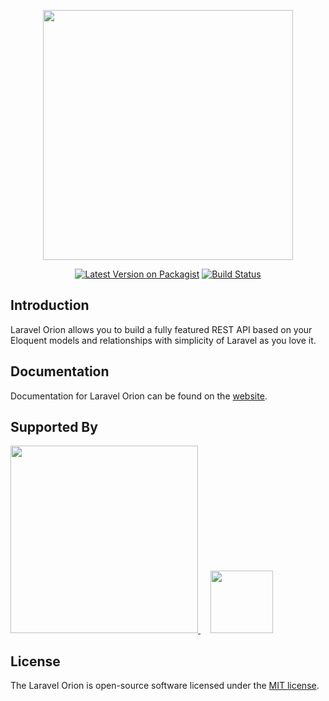 <p align="center">
<img src="https://res.cloudinary.com/dudxt4lp6/image/upload/v1572976051/Laravel%20Orion/logo_with_text_t5jjyc.png" width="400">
</p>

<p align="center">
<a href="https://packagist.org/packages/tailflow/laravel-orion"><img src="https://img.shields.io/packagist/v/tailflow/laravel-orion.svg" alt="Latest Version on Packagist"></a>
<a href="https://github.com/tailflow/laravel-orion/actions"><img src="https://img.shields.io/github/actions/workflow/status/tailflow/laravel-orion/ci.yml?branch=main" alt="Build Status"></a>
</p>

## Introduction

Laravel Orion allows you to build a fully featured REST API based on your Eloquent models and relationships with simplicity of Laravel as you love it.

## Documentation

Documentation for Laravel Orion can be found on the [website](https://tailflow.github.io/laravel-orion-docs/).

## Supported By

<a href="https://geecko.com?utm_campaign=opensource&utm_source=laravel-orion&utm_medium=github" target="_blank">
<img src="https://res.cloudinary.com/dudxt4lp6/image/upload/v1639908579/Laravel%20Orion/logo_geecko_hcuz34.svg" width="300">
</a>

<a href="https://laraveldaily.com?utm_campaign=opensource&utm_source=laravel-orion&utm_medium=github" style="margin-left: 1rem">
<img src="https://res.cloudinary.com/dudxt4lp6/image/upload/v1667408230/Laravel%20Orion/logo_laraveldaily_p3d00p.png"
        height="100">
</a>

## License

The Laravel Orion is open-source software licensed under the [MIT license](https://opensource.org/licenses/MIT).
